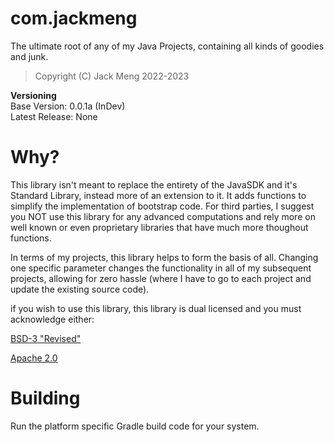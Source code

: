 # com.jackmeng
The ultimate root of any of my Java Projects, containing all kinds of goodies and junk.

> Copyright (C) Jack Meng 2022-2023

**Versioning**<br>
Base Version: 0.0.1a (InDev)<br>
Latest Release: None

# Why?
This library isn't meant to replace the entirety of the JavaSDK and it's Standard Library, instead more of an extension to it. It adds functions to simplify the implementation of bootstrap code.
For third parties, I suggest you NOT use this library for any advanced computations and rely more on well known or even proprietary libraries that have much more thoughout functions.

In terms of my projects, this library helps to form the basis of all. Changing one specific parameter changes the functionality in all of my subsequent projects, allowing for zero hassle (where I have to go to each project and update the existing source code).

if you wish to use this library, this library is dual licensed and you must acknowledge either:

[BSD-3 "Revised"](./LICENSE.md)

[Apache 2.0](./LICENSE)

# Building
Run the platform specific Gradle build code for your system.
